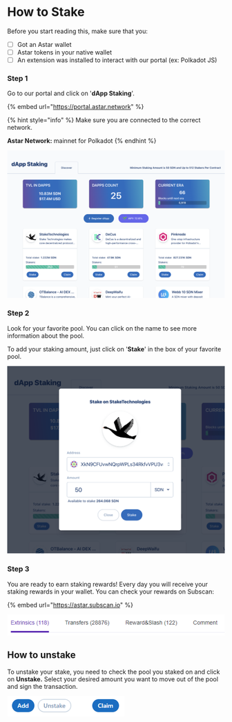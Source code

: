 # How to Stake

Before you start reading this, make sure that you:

* [ ] Got an Astar wallet
* [ ] Astar tokens in your native wallet
* [ ] An extension was installed to interact with our portal (ex: Polkadot JS)

### Step 1

Go to our portal and click on '**dApp Staking**'.

{% embed url="https://portal.astar.network" %}

{% hint style="info" %}
Make sure you are connected to the correct network.

**Astar Network:** mainnet for Polkadot
{% endhint %}

![Example of dApp staking on Shiden](<../.gitbook/assets/Screenshot 2022-01-05 at 6.55.00 PM.png>)

### Step 2

Look for your favorite pool. You can click on the name to see more information about the pool.&#x20;

To add your staking amount, just click on '**Stake**' in the box of your favorite pool.

![](<../.gitbook/assets/Screenshot 2022-01-05 at 6.57.14 PM.png>)

### Step 3

You are ready to earn staking rewards! Every day you will receive your staking rewards in your wallet. You can check your rewards on Subscan:

{% embed url="https://astar.subscan.io" %}

&#x20;

![](<../.gitbook/assets/image (115) (1) (1).png>)

## How to unstake

To unstake your stake, you need to check the pool you staked on and click on **Unstake.** Select your desired amount you want to move out of the pool and sign the transaction.

![](<../.gitbook/assets/image (108).png>)
